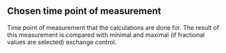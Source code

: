 ## Chosen time point of measurement

Time point of measurement that the calculations are done for. The result of this measurement is compared with minimal and maximal (if fractional values are selected) exchange control.
